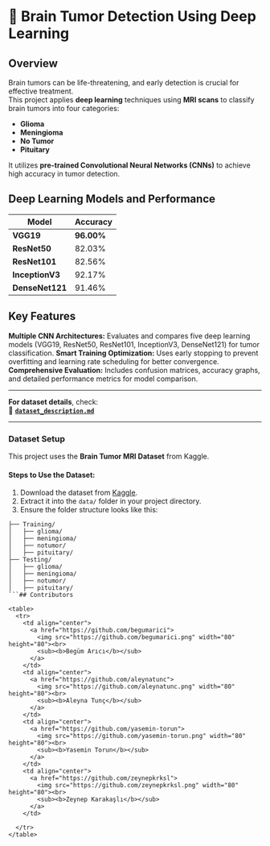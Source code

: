 # 🧠 Brain Tumor Detection Using Deep Learning  

##  Overview

Brain tumors can be life-threatening, and early detection is crucial for effective treatment.  
This project applies **deep learning** techniques using **MRI scans** to classify brain tumors into four categories:  
- **Glioma**  
- **Meningioma**  
- **No Tumor**  
- **Pituitary**  

It utilizes **pre-trained Convolutional Neural Networks (CNNs)** to achieve high accuracy in tumor detection.

## Deep Learning Models and Performance

| Model        | Accuracy  |
|-------------|----------|
| **VGG19**      | **96.00%** |
| **ResNet50**   | 82.03%  |
| **ResNet101**  | 82.56%  |
| **InceptionV3**| 92.17%  |
| **DenseNet121**| 91.46%  |

## Key Features  

**Multiple CNN Architectures:** Evaluates and compares five deep learning models (VGG19, ResNet50, ResNet101, InceptionV3, DenseNet121) for tumor classification.
**Smart Training Optimization:** Uses early stopping to prevent overfitting and learning rate scheduling for better convergence.
**Comprehensive Evaluation:** Includes confusion matrices, accuracy graphs, and detailed performance metrics for model comparison. 

---

**For dataset details**, check:  
📄 **[`dataset_description.md`](./dataset_description.md)**  

---

### Dataset Setup  

This project uses the **Brain Tumor MRI Dataset** from Kaggle.  

#### **Steps to Use the Dataset:**  
1. Download the dataset from [Kaggle](https://www.kaggle.com/datasets/masoudnickparvar/brain-tumor-mri-dataset).  
2. Extract it into the `data/` folder in your project directory.  
3. Ensure the folder structure looks like this:  

```/data/brain-tumor-mri-dataset/
├── Training/
│   ├── glioma/
│   ├── meningioma/
│   ├── notumor/
│   ├── pituitary/
├── Testing/
│   ├── glioma/
│   ├── meningioma/
│   ├── notumor/
│   ├── pituitary/
```## Contributors  

<table>
  <tr>
    <td align="center">
      <a href="https://github.com/begumarici">
        <img src="https://github.com/begumarici.png" width="80" height="80"><br>
        <sub><b>Begüm Arıcı</b></sub>
      </a>
    </td>
    <td align="center">
      <a href="https://github.com/aleynatunc">
        <img src="https://github.com/aleynatunc.png" width="80" height="80"><br>
        <sub><b>Aleyna Tunç</b></sub>
      </a>
    </td>
    <td align="center">
      <a href="https://github.com/yasemin-torun">
        <img src="https://github.com/yasemin-torun.png" width="80" height="80"><br>
        <sub><b>Yasemin Torun</b></sub>
      </a>
    </td>
    <td align="center">
      <a href="https://github.com/zeynepkrksl">
        <img src="https://github.com/zeynepkrksl.png" width="80" height="80"><br>
        <sub><b>Zeynep Karakaşlı</b></sub>
      </a>
    </td>
    
  </tr>
</table>
